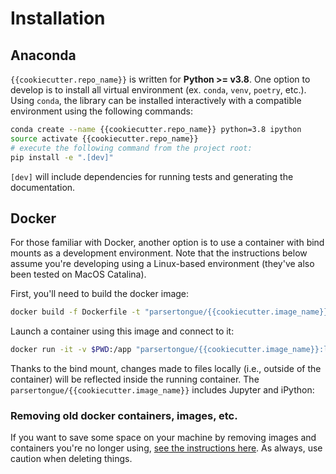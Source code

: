# Installation

## Anaconda

`{{cookiecutter.repo_name}}` is written for **Python >= v3.8**.  One option to develop is to install all virtual environment (ex. `conda`, `venv`, `poetry`, etc.).  Using `conda`, the library can be installed interactively with a compatible environment using the following commands:

```bash
conda create --name {{cookiecutter.repo_name}} python=3.8 ipython
source activate {{cookiecutter.repo_name}}
# execute the following command from the project root:
pip install -e ".[dev]"
```

`[dev]` will include dependencies for running tests and generating the documentation.

## Docker

For those familiar with Docker, another option is to use a container with bind mounts as a development environment.  Note that the instructions below assume you're developing using a Linux-based environment (they've also been tested on MacOS Catalina).

First, you'll need to build the docker image:

```bash
docker build -f Dockerfile -t "parsertongue/{{cookiecutter.image_name}}:latest" .
```

Launch a container using this image and connect to it:

```bash
docker run -it -v $PWD:/app "parsertongue/{{cookiecutter.image_name}}:latest /bin/bash"
```

Thanks to the bind mount, changes made to files locally (i.e., outside of the container) will be reflected inside the running container.  The `parsertongue/{{cookiecutter.image_name}}` includes Jupyter and iPython:

### Removing old docker containers, images, etc.

If you want to save some space on your machine by removing images and containers you're no longer using, [see the instructions here](https://docs.docker.com/config/pruning/).  As always, use caution when deleting things.